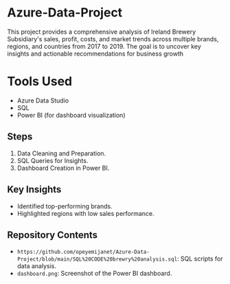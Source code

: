 # Azure-Data-Project
This project provides a comprehensive analysis of Ireland Brewery Subsidiary's sales, profit, costs, and market trends across multiple brands, regions, and countries from 2017 to 2019. The goal is to uncover key insights and actionable recommendations for business growth
# Tools Used
- Azure Data Studio
- SQL
- Power BI (for dashboard visualization)

## Steps
1. Data Cleaning and Preparation.
2. SQL Queries for Insights.
3. Dashboard Creation in Power BI.

## Key Insights
- Identified top-performing brands.
- Highlighted regions with low sales performance.

## Repository Contents
- `https://github.com/opeyemijanet/Azure-Data-Project/blob/main/SQL%20CODE%20brewry%20analysis.sql`: SQL scripts for data analysis.
- `dashboard.png`: Screenshot of the Power BI dashboard.
